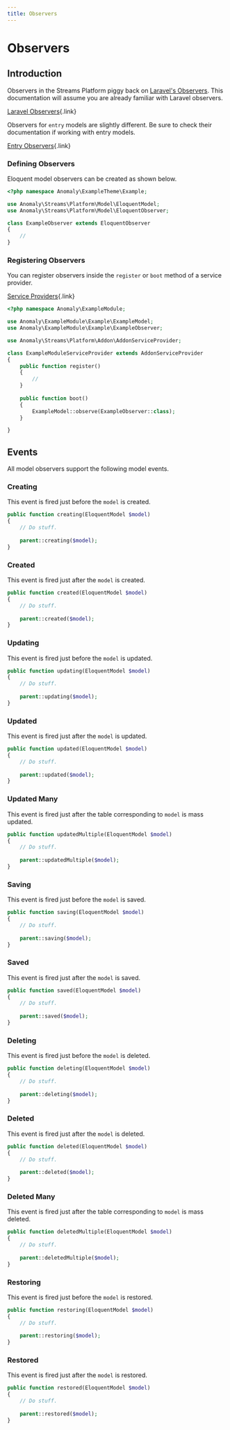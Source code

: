 ```yaml
---
title: Observers
---
```


# Observers

<div class="documentation__toc"></div>

## Introduction

Observers in the Streams Platform piggy back on [Laravel's Observers](https://laravel.com/docs/eloquent#observers). This documentation will assume you are already familiar with Laravel observers.

[Laravel Observers](https://laravel.com/docs/eloquent#observers){.link}

Observers for `entry` models are slightly different. Be sure to check their documentation if working with entry models.

[Entry Observers](../entries/observers){.link}

### Defining Observers

Eloquent model observers can be created as shown below.

```php
<?php namespace Anomaly\ExampleTheme\Example;

use Anomaly\Streams\Platform\Model\EloquentModel;
use Anomaly\Streams\Platform\Model\EloquentObserver;

class ExampleObserver extends EloquentObserver
{
    //
}
```
  
### Registering Observers

You can register observers inside the `register` or `boot` method of a service provider.

[Service Providers](../the-basics/service-providers){.link}

```php
<?php namespace Anomaly\ExampleModule;

use Anomaly\ExampleModule\Example\ExampleModel;
use Anomaly\ExampleModule\Example\ExampleObserver;

use Anomaly\Streams\Platform\Addon\AddonServiceProvider;

class ExampleModuleServiceProvider extends AddonServiceProvider
{
    public function register()
    {
        //
    }
    
    public function boot()
    {
        ExampleModel::observe(ExampleObserver::class);
    }

}
```

## Events

All model observers support the following model events. 

### Creating

This event is fired just before the `model` is created.
 
```php
public function creating(EloquentModel $model)
{
    // Do stuff.
    
    parent::creating($model);
}
```

### Created

This event is fired just after the `model` is created.
 
```php
public function created(EloquentModel $model)
{
    // Do stuff.
    
    parent::created($model);
}
```

### Updating

This event is fired just before the `model` is updated.
 
```php
public function updating(EloquentModel $model)
{
    // Do stuff.
    
    parent::updating($model);
}
```

### Updated

This event is fired just after the `model` is updated.
 
```php
public function updated(EloquentModel $model)
{
    // Do stuff.
    
    parent::updated($model);
}
```

### Updated Many

This event is fired just after the table corresponding to `model` is mass updated.
 
```php
public function updatedMultiple(EloquentModel $model)
{
    // Do stuff.
    
    parent::updatedMultiple($model);
}
```

### Saving

This event is fired just before the `model` is saved.
 
```php
public function saving(EloquentModel $model)
{
    // Do stuff.
    
    parent::saving($model);
}
```

### Saved

This event is fired just after the `model` is saved.
 
```php
public function saved(EloquentModel $model)
{
    // Do stuff.
    
    parent::saved($model);
}
```

### Deleting

This event is fired just before the `model` is deleted.
 
```php
public function deleting(EloquentModel $model)
{
    // Do stuff.
    
    parent::deleting($model);
}
```

### Deleted

This event is fired just after the `model` is deleted.
 
```php
public function deleted(EloquentModel $model)
{
    // Do stuff.
    
    parent::deleted($model);
}
```

### Deleted Many

This event is fired just after the table corresponding to `model` is mass deleted.
 
```php
public function deletedMultiple(EloquentModel $model)
{
    // Do stuff.
    
    parent::deletedMultiple($model);
}
```

### Restoring

This event is fired just before the `model` is restored.
 
```php
public function restoring(EloquentModel $model)
{
    // Do stuff.
    
    parent::restoring($model);
}
```

### Restored

This event is fired just after the `model` is restored.
 
```php
public function restored(EloquentModel $model)
{
    // Do stuff.
    
    parent::restored($model);
}
```
